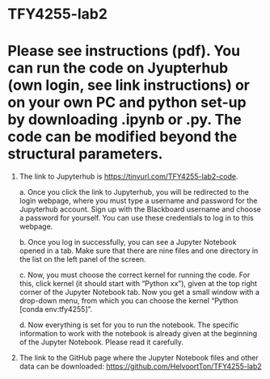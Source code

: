 # TFY4255-lab2
# Please see instructions (pdf). You can run the code on Jyupterhub (own login, see link instructions) or on your own PC and python set-up by downloading .ipynb or .py. The code can be modified beyond the structural parameters. 
1.	The link to Jupyterhub is https://tinyurl.com/TFY4255-lab2-code.

      a.      Once you click the link to Jupyterhub, you will be redirected to the login webpage, where you must type a username and password for the Jupyterhub account.  Sign up with the Blackboard username and choose a password for yourself. You can use these credentials to log in to this webpage.


  	b.      Once you log in successfully, you can see a Jupyter Notebook opened in a tab. Make sure that there are nine files and one directory in the list on the left panel of the screen.


  	c.	 Now, you must choose the correct kernel for running the code. For this, click kernel (it should start with “Python xx”), given at the top right corner of the Jupyter Notebook tab. Now you get a small window with a drop-down menu, from which you can choose the kernel “Python [conda env:tfy4255]”. 


      d.	Now everything is set for you to run the notebook. The specific information to work with the notebook is already given at the beginning of the Jupyter Notebook. Please read it carefully.



3.	The link to the GitHub page where the Jupyter Notebook files and other data can be downloaded:  https://github.com/HelvoortTon/TFY4255-lab2
